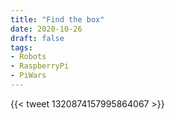 ```yaml
---
title: "Find the box"
date: 2020-10-26
draft: false
tags:
- Robots
- RaspberryPi
- PiWars
---
```


<!--more-->

{{< tweet 1320874157995864067 >}}